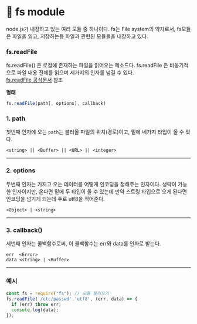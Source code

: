 # 📌 fs module
node.js가 내장하고 있는 여러 모듈 중 하나이다. fs는 File system의 약자로서, fs모듈은 파일을 읽고, 저장하는등 파일과 관련된 모듈들을 내장하고 있다.

### fs.readFile
fs.readFile() 은 로컬에 존재하는 파일을 읽어오는 메소드다. fs.readFile 은 비동기적으로 파일 내용 전체를 읽으며 세가지의 인자를 넘길 수 있다.   
[fs.readFile 공식문서](https://nodejs.org/dist/latest-v12.x/docs/api/fs.html#fs_fs_readfile_path_options_callback) 참조   

**형태**
```javascript
fs.readFile(path[, options], callback)
```

### 1. path
첫번째 인자에 오는 `path`는 불러올 파일의 위치(경로)이고, 밑에 네가지 타입이 올 수 있다.
```
<string> || <Buffer> || <URL> || <integer> 
```

---
### 2. options
두번째 인자는 가지고 오는 데이터를 어떻게 인코딩을 정해주는 인자이다. 생략이 가능한 인자이지만, 온다면 밑에 두 타입이 올 수 있는데 만약 스트링 타입으로 오게 된다면
인코딩을 넘기게 되는데 주로 utf8을 적어준다.
```
<Object> | <string>
```

---
### 3. callback()
세번째 인자는 콜백함수로써, 이 콜백함수는 err와 data를 인자로 받는다.
```
err  <Error>
data <string> | <Buffer>
```

---
### 예시
```javascript
const fs = require("fs"); // 모듈 불러오기
fs.readFile('/etc/passwd','utf8', (err, data) => {
  if (err) throw err;
  console.log(data);
});
```
